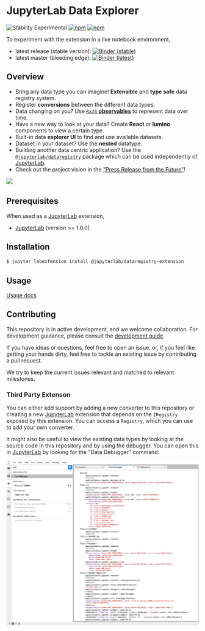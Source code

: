 # JupyterLab Data Explorer

![Stability Experimental][badge-stability] [![npm][badge-npm-version-dataregistry-extension]][npm-package-dataregistry-extension] [![npm][badge-npm-version-dataregistry]][npm-package-dataregistry]

To experiment with the extension in a live notebook environment,

-   latest release (stable version): [![Binder (stable)][badge-binder]][binder-stable]
-   latest master (bleeding edge): [![Binder (latest)][badge-binder]][binder-master]

## Overview

-   Bring any data type you can imagine! **Extensible** and **type safe** data registry system.
-   Register **conversions** between the different data types.
-   Data changing on you? Use [`RxJS` **observables**][rxjs] to represent data over time.
-   Have a new way to look at your data? Create **React** or **lumino** components to view a certain type.
-   Built-in data **explorer UI** to find and use available datasets.
-   Dataset in your dataset? Use the **nested** datatype.
-   Building another data centric application? Use the [`@jupyterlab/dataregistry`][npm-package-dataregistry] package which can be used independently of [JupyterLab][jupyterlab].
-   Check out the project vision in the ["Press Release from the Future"](./press_release.md)!

![](https://user-images.githubusercontent.com/1186124/59360085-85becf80-8cfd-11e9-8fc8-98d8a7b83934.png)

## Prerequisites

When used as a [JupyterLab][jupyterlab] extension,

-   [JupyterLab][jupyterlab] (version >= 1.0.0)

## Installation

```bash
$ jupyter labextension install @jupyterlab/dataregistry-extension
```

## Usage

[Usage docs](./docs/usage.md)

## Contributing

This repository is in active development, and we welcome collaboration. For development guidance, please consult the [development guide](./docs/development.md).

If you have ideas or questions, feel free to open an issue, or, if you feel like getting your hands dirty, feel free to tackle an existing issue by contributing a pull request.

We try to keep the current issues relevant and matched to relevant milestones.

### Third Party Extenson

You can either add support by adding a new converter to this repository or creating a new [JupyterLab][jupyterlab] extension that depends on the `IRegistry` exposed by this extension. You can access a `Registry`, which you can use to add your own converter.

It might also be useful to view the existing data types by looking at the source code in this repository and by using the debugger. You can open this in [JupyterLab][jupyterlab] by looking for the "Data Debugger" command:

![](./docs/img/debugger.png)

<!-- links -->

[badge-stability]: https://img.shields.io/badge/stability-experimental-red.svg
[badge-binder]: https://mybinder.org/badge_logo.svg
[binder-stable]: https://mybinder.org/v2/gh/jupyterlab/jupyterlab-data-explorer/4a47ff159818159450814b33b0b33f2221c223a5?urlpath=lab%2Ftree%2Fnotebooks%2Fdemo.ipynb
[binder-master]: https://mybinder.org/v2/gh/jupyterlab/jupyterlab-data-explorer/master?urlpath=lab%2Ftree%2Fnotebooks%2Fdemo.ipynb
[badge-npm-version-dataregistry-extension]: https://img.shields.io/npm/v/@jupyterlab/dataregistry-extension?label=%40jupyterlab%2Fdataregistry-extension&style=flat
[npm-package-dataregistry-extension]: https://www.npmjs.com/package/@jupyterlab/dataregistry-extension
[badge-npm-version-dataregistry]: https://img.shields.io/npm/v/@jupyterlab/dataregistry?label=%40jupyterlab%2Fdataregistry&style=flat
[npm-package-dataregistry]: https://www.npmjs.com/package/@jupyterlab/dataregistry
[jupyterlab]: https://github.com/jupyterlab/jupyterlab
[rxjs]: https://rxjs.dev/
[nteract-data-explorer]: https://github.com/nteract/nteract/tree/master/packages/data-explorer

<!-- /.links -->
